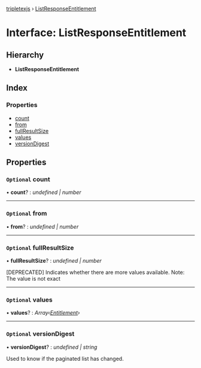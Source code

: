 [tripletexjs](../README.md) › [ListResponseEntitlement](listresponseentitlement.md)

# Interface: ListResponseEntitlement

## Hierarchy

* **ListResponseEntitlement**

## Index

### Properties

* [count](listresponseentitlement.md#optional-count)
* [from](listresponseentitlement.md#optional-from)
* [fullResultSize](listresponseentitlement.md#optional-fullresultsize)
* [values](listresponseentitlement.md#optional-values)
* [versionDigest](listresponseentitlement.md#optional-versiondigest)

## Properties

### `Optional` count

• **count**? : *undefined | number*

___

### `Optional` from

• **from**? : *undefined | number*

___

### `Optional` fullResultSize

• **fullResultSize**? : *undefined | number*

[DEPRECATED] Indicates whether there are more values available. Note: The value is not exact

___

### `Optional` values

• **values**? : *Array‹[Entitlement](entitlement.md)›*

___

### `Optional` versionDigest

• **versionDigest**? : *undefined | string*

Used to know if the paginated list has changed.
